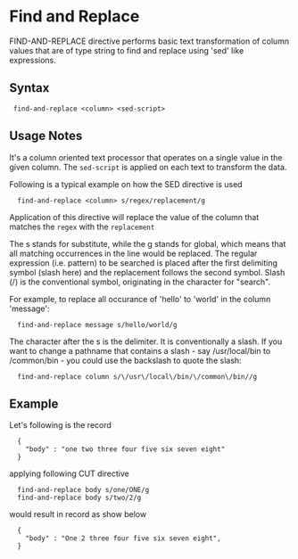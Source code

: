 # Find and Replace

FIND-AND-REPLACE directive performs basic text transformation of column values that are of type string to find
and replace using 'sed' like expressions.

## Syntax

```
 find-and-replace <column> <sed-script>
```

## Usage Notes

It's a column oriented text processor that operates on a single value in the given column.
The ```sed-script``` is applied on each text to transform the data.

Following is a typical example on how the SED directive is used

```
  find-and-replace <column> s/regex/replacement/g
```

Application of this directive will replace the value of the column that matches the ```regex```
with the ```replacement```

The s stands for substitute, while the g stands for global, which means that all matching occurrences
in the line would be replaced. The regular expression (i.e. pattern) to be searched is placed after
the first delimiting symbol (slash here) and the replacement follows the second symbol. Slash (/)
is the conventional symbol, originating in the character for "search".

For example, to replace all occurance of 'hello' to 'world' in the column 'message':

```
  find-and-replace message s/hello/world/g
```

The character after the s is the delimiter. It is conventionally a slash. If you want to change a pathname
that contains a slash - say /usr/local/bin to /common/bin - you could use the backslash to quote the slash:

```
  find-and-replace column s/\/usr\/local\/bin/\/common\/bin//g
```


## Example

Let's following is the record

```
  {
    "body" : "one two three four five six seven eight"
  }
```

applying following CUT directive

```
  find-and-replace body s/one/ONE/g
  find-and-replace body s/two/2/g
```

would result in record as show below

```
  {
    "body" : "One 2 three four five six seven eight",
  }
```

